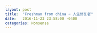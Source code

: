 ```yaml
---
layout: post
title:  "Freshman from china ~ 人生修复者"
date:   2016-11-23 23:58:00 -0400
categories: Nonsense
---
```

